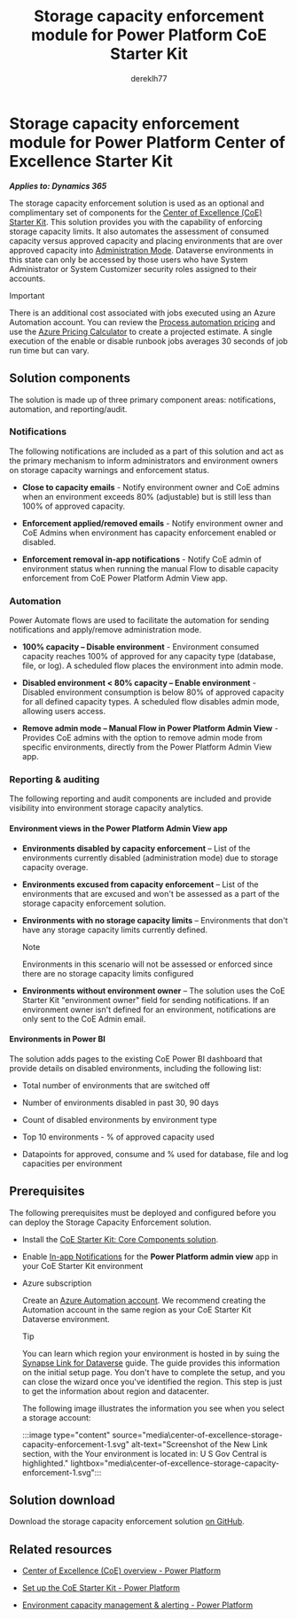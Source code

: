 ﻿---
title: Storage capacity enforcement module for Power Platform CoE Starter Kit
description: Learn about the storage capacity enforcement solution used as a set of components for the Center of Excellence Starter Kit.
author: dereklh77
ms.author: reedw
ms.topic: article
ms.date: 05/21/2024
---

# Storage capacity enforcement module for Power Platform Center of Excellence Starter Kit

***Applies to: Dynamics 365***

The storage capacity enforcement solution is used as an optional and complimentary set of components for the [Center of Excellence (CoE) Starter Kit](https://aka.ms/coestarterkit). This solution provides you with the capability of enforcing storage capacity limits. It also automates the assessment of consumed capacity versus approved capacity and placing environments that are over approved capacity into [Administration Mode](/power-platform/admin/admin-mode). Dataverse environments in this state can only be accessed by those users who have System Administrator or System Customizer security roles assigned to their accounts.

 > [!IMPORTANT]
 > There is an additional cost associated with jobs executed using an Azure Automation account. You can review the [Process automation pricing](https://azure.microsoft.com/pricing/details/automation/#pricing) and use the [Azure Pricing Calculator](https://azure.microsoft.com/pricing/calculator/) to create a projected estimate. A single execution of the enable or disable runbook jobs averages 30 seconds of job run time but can vary.

## Solution components

The solution is made up of three primary component areas: notifications, automation, and reporting/audit.

### Notifications

The following notifications are included as a part of this solution and act as the primary mechanism to inform administrators and environment owners on storage capacity warnings and enforcement status.

- **Close to capacity emails** - Notify environment owner and CoE admins when an environment exceeds 80% (adjustable) but is still less than 100% of approved capacity.

- **Enforcement applied/removed emails** - Notify environment owner and CoE Admins when environment has capacity enforcement enabled or disabled.

- **Enforcement removal in-app notifications** - Notify CoE admin of environment status when running the manual Flow to disable capacity enforcement from CoE Power Platform Admin View app.

### Automation

Power Automate flows are used to facilitate the automation for sending notifications and apply/remove administration mode.

- **100% capacity – Disable environment** - Environment consumed capacity reaches 100% of approved for any capacity type (database, file, or log). A scheduled flow places the environment into admin mode.

- **Disabled environment &lt; 80% capacity – Enable environment** - Disabled environment consumption is below 80% of approved capacity for all defined capacity types. A scheduled flow disables admin mode, allowing users access.

- **Remove admin mode – Manual Flow in Power Platform Admin View** - Provides CoE admins with the option to remove admin mode from specific environments, directly from the Power Platform Admin View app.

### Reporting & auditing

The following reporting and audit components are included and provide visibility into environment storage capacity analytics.

#### Environment views in the Power Platform Admin View app

- **Environments disabled by capacity enforcement** – List of the environments currently disabled (administration mode) due to storage capacity overage.

- **Environments excused from capacity enforcement** – List of the environments that are excused and won't be assessed as a part of the storage capacity enforcement solution.

- **Environments with no storage capacity limits** – Environments that don't have any storage capacity limits currently defined.

   > [!NOTE]
   > Environments in this scenario will not be assessed or enforced since there are no storage capacity limits configured

- **Environments without environment owner** – The solution uses the CoE Starter Kit "environment owner" field for sending notifications. If an environment owner isn't defined for an environment, notifications are only sent to the CoE Admin email.

#### Environments in Power BI

The solution adds pages to the existing CoE Power BI dashboard that provide details on disabled environments, including the following list:

- Total number of environments that are switched off

- Number of environments disabled in past 30, 90 days

- Count of disabled environments by environment type

- Top 10 environments - % of approved capacity used

- Datapoints for approved, consume and % used for database, file and log capacities per environment

## Prerequisites

The following prerequisites must be deployed and configured before you can deploy the Storage Capacity Enforcement solution.

- Install the [CoE Starter Kit: Core Components solution](/power-platform/guidance/coe/setup-core-components).

- Enable [In-app Notifications](/power-apps/developer/model-driven-apps/clientapi/send-in-app-notifications?tabs=clientapi#enable-the-in-app-notification-feature) for the **Power Platform admin view** app in your CoE Starter Kit environment

- Azure subscription

    Create an [Azure Automation account](/azure/automation/quickstarts/create-azure-automation-account-portal). We recommend creating the Automation account in the same region as your CoE Starter Kit Dataverse environment.  

    > [!TIP]
    > You can learn which region your environment is hosted in by suing the [Synapse Link for Dataverse](/power-apps/maker/data-platform/azure-synapse-link-synapse#connect-dataverse-to-synapse-workspace) guide. The guide provides this information on the initial setup page. You don't have to complete the setup, and you can close the wizard once you've identified the region. This step is just to get the information about region and datacenter.

    The following image illustrates the information you see when you select a storage account:

    :::image type="content" source="media\center-of-excellence-storage-capacity-enforcement-1.svg" alt-text="Screenshot of the New Link section, with the Your environment is located in: U S Gov Central is highlighted." lightbox="media\center-of-excellence-storage-capacity-enforcement-1.svg":::

## Solution download

Download the storage capacity enforcement solution [on GitHub](https://github.com/microsoft/Dynamics-365-FastTrack-Implementation-Assets/tree/master/coe-starter-kit-extensions).

## Related resources

- [Center of Excellence (CoE) overview - Power Platform](/power-platform/guidance/coe/overview)

- [Set up the CoE Starter Kit - Power Platform](/power-platform/guidance/coe/setup)

- [Environment capacity management & alerting - Power Platform](/power-platform/guidance/coe/capacity-alerting)

<!--## Tags

Stakeholders: IT -->
